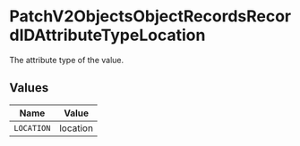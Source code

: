 # PatchV2ObjectsObjectRecordsRecordIDAttributeTypeLocation

The attribute type of the value.


## Values

| Name       | Value      |
| ---------- | ---------- |
| `LOCATION` | location   |